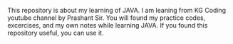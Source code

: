 This repository is about my learning of JAVA. I am leaning from KG Coding youtube channel by Prashant Sir. You will found my practice codes, excercises, and my own notes while learning JAVA. If you found this repository useful, you can use it.
